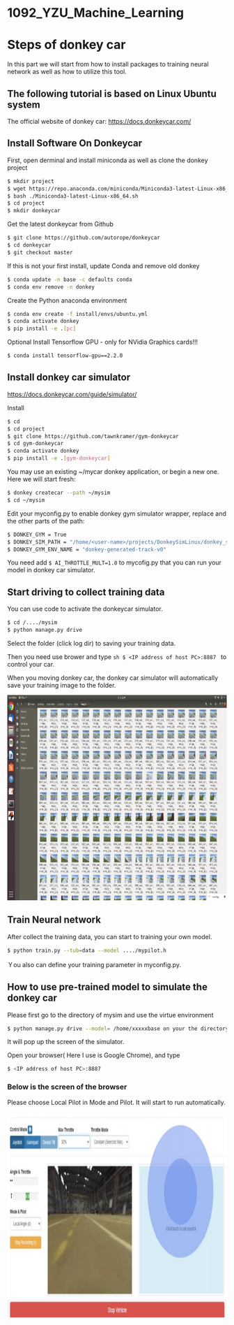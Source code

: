 # 1092_YZU_Machine_Learning


# Steps of donkey car
In this part we will start from how to install packages to training neural network as well as how to utilize this tool.

## The following tutorial is based on Linux Ubuntu system


The official website of donkey car:
https://docs.donkeycar.com/

## Install Software On Donkeycar



First, open derminal and install miniconda as well as clone the donkey project

```sh
$ mkdir project
$ wget https://repo.anaconda.com/miniconda/Miniconda3-latest-Linux-x86_64.sh
$ bash ./Miniconda3-latest-Linux-x86_64.sh
$ cd project
$ mkdir donkeycar
```

Get the latest donkeycar from Github

```sh
$ git clone https://github.com/autorope/donkeycar
$ cd donkeycar
$ git checkout master
```
If this is not your first install, update Conda and remove old donkey

```sh
$ conda update -n base -c defaults conda
$ conda env remove -n donkey
```
Create the Python anaconda environment

```sh
$ conda env create -f install/envs/ubuntu.yml
$ conda activate donkey
$ pip install -e .[pc]
```
Optional Install Tensorflow GPU - only for NVidia Graphics cards!!!

```sh
$ conda install tensorflow-gpu==2.2.0
```


## Install donkey car simulator
https://docs.donkeycar.com/guide/simulator/

Install

```sh
$ cd
$ cd project
$ git clone https://github.com/tawnkramer/gym-donkeycar
$ cd gym-donkeycar
$ conda activate donkey
$ pip install -e .[gym-donkeycar]

```

You may use an existing ~/mycar donkey application, or begin a new one. Here we will start fresh:

```sh
$ donkey createcar --path ~/mysim
$ cd ~/mysim

```
Edit your myconfig.py to enable donkey gym simulator wrapper, replace <user-name> and the other parts of the path:

```sh
$ DONKEY_GYM = True
$ DONKEY_SIM_PATH = "/home/<user-name>/projects/DonkeySimLinux/donkey_sim.x86_64"
$ DONKEY_GYM_ENV_NAME = "donkey-generated-track-v0"
```
You need add  ```$ AI_THROTTLE_MULT=1.0``` to mycofig.py that you can run your model in donkey car simulator.
## Start driving to collect training data
  
 You can use code to activate the donkeycar simulator.
 ```sh
 $ cd /..../mysim
 $ python manage.py drive
 ```
  
Select the folder (click log dir) to saving your training data.

Then you need use brower and type   ```sh $ <IP address of host PC>:8887 ``` to control your car.
  
When you moving donkey car, the donkey car simulator will automatically save your training image to the folder.

<div align=center><img width="850" height="470" src="https://github.com/DV6462/1092_YZU_Machine_Learning/blob/main/images/file.png"/></div>
  
  
## Train Neural network
After collect the training data, you can start to training your own model.

```sh
$ python train.py --tub=data --model ..../mypilot.h
```
Ｙou also can define your training parameter in myconfig.py.
  
## How to use pre-trained model to simulate the donkey car
  

Please first go to the directory of mysim and use the virtue environment
  
```sh
$ python manage.py drive --model= /home/xxxxxbase on your the directory of your model
```
It will pop up the screen of the simulator.
  
Open your browser( Here I use is Google Chrome), and type 
  
  ```sh
$ <IP address of host PC>:8887
```
### Below is the screen of the browser
Please choose Local Pilot in Mode and Pilot. It will start to run automatically.

<div align=center><img width="850" height="470" src="https://github.com/DV6462/1092_YZU_Machine_Learning/blob/main/images/%E8%A8%BB%E8%A7%A3%202021-06-13%20150354.jpg"/></div>
  
